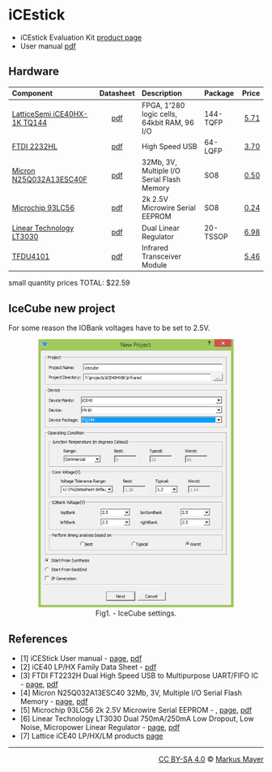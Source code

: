 # iCEstick #

- iCEstick Evaluation Kit [product page](http://www.latticesemi.com/icestick)
- User manual [pdf](http://www.latticesemi.com/view_document?document_id=50701)


## Hardware ##

| Component | Datasheet | Description | Package | Price |
|:----------|:---------:|:--------|:------------|------:|
| [LatticeSemi iCE40HX-1K TQ144][2] | [pdf][2pdf] | FPGA, 1'280 logic cells, 64kbit RAM, 96 I/O | 144-TQFP  | [5.71](http://www.digikey.com/product-detail/en/lattice-semiconductor-corporation/ICE40HX1K-TQ144/220-1565-ND/3083575) |
| [FTDI 2232HL][3] | [pdf][3pdf] | High Speed USB | 64-LQFP | [3.70](http://www.digikey.com/product-detail/en/ftdi-future-technology-devices-international-ltd/FT2232HL-REEL/768-1024-2-ND/1986053) |
| [Micron N25Q032A13ESC40F][4] | [pdf][4pdf] | 32Mb, 3V, Multiple I/O Serial Flash Memory | SO8 | [0.50](http://www.digikey.com/product-detail/en/micron-technology-inc/N25Q032A13ESC40F/N25Q032A13ESC40F-ND/4072513) |
| [Microchip 93LC56][5]  | [pdf][5pdf] | 2k 2.5V Microwire Serial EEPROM | SO8 | [0.24](http://www.digikey.com/product-detail/en/microchip-technology/93LC56C-I-SN/93LC56C-I-SN-ND/572796)  ||
| [Linear Technology LT3030][6] | [pdf][6pdf] | Dual Linear Regulator | 20-TSSOP| [6.98](http://www.digikey.com/product-search/en?keywords=LT3030EFE%23TRPBF) |
| [TFDU4101][7] | [pdf][7pdf] | Infrared Transceiver Module | | [5.46](http://www.digikey.com/product-detail/en/vishay-semiconductor-opto-division/TFDU4101-TT3/751-1071-1-ND/1681421) |

small quantity prices TOTAL: $22.59

## IceCube new project ##

For some reason the IOBank voltages have to be set to 2.5V.
<figure>
<div style="text-align: center">
<img src="images/iCEstick-new-project.png" width="386" />
<figcaption>Fig1. - IceCube settings.</figcaption>
</div>
</figure>
 
 
## References ##

+ <a name="ref1"></a>\[1\] iCEStick User manual - [page][1], [pdf][1pdf]
+ <a name="ref2"></a>\[2\] iCE40 LP/HX Family Data Sheet - [pdf][2pdf]
+ <a name="ref3"></a>\[3\] FTDI FT2232H Dual High Speed USB to Multipurpose UART/FIFO IC - [page][3], [pdf][3pdf]
+ <a name="ref4"></a>\[4\] Micron N25Q032A13ESC40 32Mb, 3V, Multiple I/O Serial Flash Memory - [page][4], [pdf][4pdf]
+ <a name="ref5"></a>\[5\] Microchip 93LC56 2k 2.5V Microwire Serial EEPROM -  , [page][5], [pdf][5pdf]
+ <a name="ref6"></a>\[6\] Linear Technology LT3030 Dual 750mA/250mA Low Dropout, Low Noise, Micropower Linear Regulator - [page][6], [pdf][6pdf]
+ <a name="ref7"></a>\[7\] Lattice iCE40 LP/HX/LM products [page][2]

[1]: http://www.latticesemi.com/icestick
[1pdf]: http://www.latticesemi.com/view_document?document_id=50701
[2]: http://www.latticesemi.com/Products/FPGAandCPLD/iCE40.aspx
[2pdf]: http://www.latticesemi.com/~/media/LatticeSemi/Documents/DataSheets/iCE/iCE40LPHXFamilyDataSheet.pdf
[3]: http://www.ftdichip.com/Products/ICs/FT2232H.htm
[3pdf]: http://www.ftdichip.com/Support/Documents/DataSheets/ICs/DS_FT2232H.pdf
[4]: https://www.micron.com/parts/nor-flash/serial-nor-flash/n25q032a13esc40f
[4pdf]: https://www.micron.com/~/media/documents/products/data-sheet/nor-flash/serial-nor/n25q/n25q_32mb_3v_65nm.pdf
[5]: http://www.microchip.com/wwwproducts/en/93LC56
[5pdf]: http://ww1.microchip.com/downloads/en/devicedoc/21712B.pdf
[6]: http://www.linear.com/product/LT3030
[6pdf]: http://cds.linear.com/docs/en/datasheet/3030fa.pdf
[7]: http://www.vishay.com/ir-transceivers/list/product-81288/
[7pdf]: http://www.vishay.com/docs/81288/tfdu4101.pdf


-------------------------------------------------------------------------------
<div style="text-align:right">
<a href="https://creativecommons.org/licenses/by-sa/4.0/">CC BY-SA 4.0</a>
&copy; 
<a href="http://mcmayer.net">Markus Mayer</a>
</div>